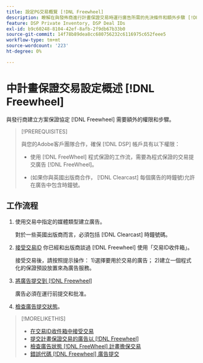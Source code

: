 ```yaml
---
title: 設定PG交易概覽 [!DNL Freewheel]
description: 瞭解在與發佈商進行計畫保證交易時運行廣告所需的先決條件和額外步驟 [!DNL Freewheel]。
feature: DSP Private Inventory, DSP Deal IDs
exl-id: b9c60248-8104-42ef-8afb-2f9db67b33b0
source-git-commit: 14f78b89dea8cc680756232c6116975c652feee5
workflow-type: tm+mt
source-wordcount: '223'
ht-degree: 0%

---
```


# 中計畫保證交易設定概述 [!DNL Freewheel]

與發行商建立方案保證協定 [!DNL Freewheel] 需要額外的權限和步驟。

>[!PREREQUISITES]
>
>與您的Adobe客戶團隊合作，確保 [!DNL DSP] 帳戶具有以下權限：
>
>* 使用 [!DNL FreeWheel] 程式保證的工作流，需要為程式保證的交易提交廣告 [!DNL FreeWheel]。
>
>* (如果你與英國出版商合作， [!DNL Clearcast] 每個廣告的時鐘號)允許在廣告中包含時鐘號。


## 工作流程

1. 使用交易中指定的媒體類型建立廣告。

   對於一些英國出版商而言，必須包括 [!DNL Clearcast] 時鐘號碼。

1. [接受交易ID](#programmatic-guaranteed-set-up.md#pg-setup-deal-id-inbox) 你已經和出版商談過 [!DNL Freewheel] 使用「交易ID收件箱」。

   接受交易後，請按照提示操作： 1)選擇要用於交易的廣告； 2)建立一個程式化的保證預設放置來為廣告服務。

1. [將廣告提交到 [!DNL Freewheel]](freewheel-submit.md)

   廣告必須在運行前提交和批准。

1. [檢查廣告提交狀態](freewheel-check-status.md)。

>[!MORELIKETHIS]
>
>* [在交易ID收件箱中接受交易](deal-id-inbox-accept.md)
>* [提交計畫保證交易的廣告以 [!DNL Freewheel]](freewheel-submit.md)
>* [檢查廣告狀態 [!DNL FreeWheel] 計畫擔保交易](freewheel-check-status.md)
>* [錯誤代碼 [!DNL Freewheel] 廣告提交](freewheel-error-codes.md)

